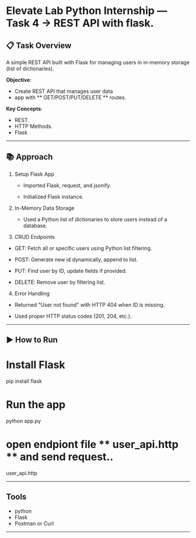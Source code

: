 # Elevate Lab Python Internship — Task 4 -> REST API with flask.

## 📋 Task Overview
A simple REST API built with Flask for managing users in in-memory storage (list of dictionaries).

**Objective**:
  - Create REST API that manages user data
  - app with ** GET/POST/PUT/DELETE ** routes.

**Key Concepts**:
  - REST.
  - HTTP Methods.
  - Flask
    
---

## 📚 Approach

1. Setup Flask App

   - Imported Flask, request, and jsonify.

   - Initialized Flask instance.

2. In-Memory Data Storage

   - Used a Python list of dictionaries to store users instead of a database.

3. CRUD Endpoints

  - GET: Fetch all or specific users using Python list filtering.

  - POST: Generate new id dynamically, append to list.

  - PUT: Find user by ID, update fields if provided.

  - DELETE: Remove user by filtering list.

4. Error Handling

  - Returned "User not found" with HTTP 404 when ID is missing.

  - Used proper HTTP status codes (201, 204, etc.).


---

## ▶️ How to Run

# Install Flask
pip install flask

# Run the app
python app.py

# open endpiont file ** user_api.http **  and send request..
user_api.http

---

## Tools

  - python
  - Flask
  - Postman or Curl

---

